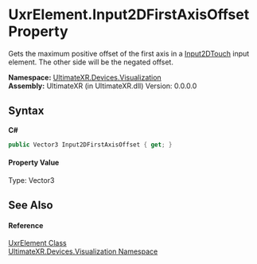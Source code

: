 # UxrElement.Input2DFirstAxisOffset Property 
 

Gets the maximum positive offset of the first axis in a <a href="T_UltimateXR_Devices_Visualization_UxrElementType">Input2DTouch</a> input element. The other side will be the negated offset.

**Namespace:**&nbsp;<a href="N_UltimateXR_Devices_Visualization">UltimateXR.Devices.Visualization</a><br />**Assembly:**&nbsp;UltimateXR (in UltimateXR.dll) Version: 0.0.0.0

## Syntax

**C#**<br />
``` C#
public Vector3 Input2DFirstAxisOffset { get; }
```


#### Property Value
Type: Vector3

## See Also


#### Reference
<a href="T_UltimateXR_Devices_Visualization_UxrElement">UxrElement Class</a><br /><a href="N_UltimateXR_Devices_Visualization">UltimateXR.Devices.Visualization Namespace</a><br />